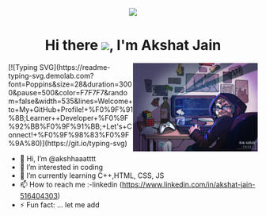 <p align="center"><img src="https://i.imgur.com/A6bWGFl.gif"/></p>
<h1 align="center">Hi there <img src="https://github.com/sudnyeshtalekar/sudnyeshtalekar/blob/master/Assets/Hi.gif" width="40px">, I'm Akshat Jain</h1>
<img align="right" alt="img" src="https://github.com/FernandoRoldan93/FernandoRoldan93/blob/master/cover_image.jpg" width="50%" height="auto" />
[![Typing SVG](https://readme-typing-svg.demolab.com?font=Poppins&size=28&duration=3000&pause=500&color=F7F7F7&random=false&width=535&lines=Welcome+to+My+GitHub+Profile!+%F0%9F%91%8B;Learner++Developer+%F0%9F%92%BB%F0%9F%91%BB;+Let's+Connect!+%F0%9F%98%83%F0%9F%9A%80)](https://git.io/typing-svg)</div>



- 👋 Hi, I’m @akshhaaatttt
- 👀 I’m interested in coding
- 🌱 I’m currently learning C++,HTML, CSS, JS
- 📫 How to reach me :-linkedin (https://www.linkedin.com/in/akshat-jain-516404303)
- ⚡ Fun fact: ... let me add

<!---
akshhaaatttt/akshhaaatttt is a ✨ special ✨ repository because its `README.md` (this file) appears on your GitHub profile.
You can click the Preview link to take a look at your changes.
--->
